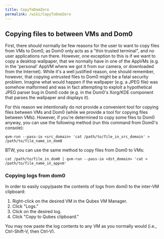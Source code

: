 ```yaml
---
title: CopyToDomZero
permalink: /wiki/CopyToDomZero
---
```


Copying files to between VMs and Dom0
-------------------------------------

First, there should normally be few reasons for the user to want to copy files from VMs to Dom0, as Dom0 only acts as a "thin trusted terminal", and no user applications run there. However, one exception to this is if we want to copy a desktop wallpaper, that we normally have in one of the AppVMs (e.g. in the 'personal' AppVM where we got it from our camera, or downloaded from the Internet). While it's a well justified reason, one should remember, however, that copying untrusted files to Dom0 might be a fatal security problem. Imagine what would happen if the wallpaper (e.g. a JPEG file) was somehow malformed and was in fact attempting to exploit a hypothetical JPEG parser bug in Dom0 code (e.g. in the Dom0's Xorg/KDE component that parses the wallpaper and displays it).

For this reason we intentionally do not provide a convenient tool for copying files between VMs and Dom0 (while we provide a tool for copying files between VMs). However, if you're determined to copy some files to Dom0 anyway, you can use the following method (run this command from Dom0's console):

``` {.wiki}
qvm-run --pass-io <src_domain> 'cat /path/to/file_in_src_domain' > /path/to/file_name_in_dom0
```

BTW, you can use the same method to copy files from Dom0 to VMs:

``` {.wiki}
cat /path/to/file_in_dom0 | qvm-run --pass-io <dst_domain> 'cat > /path/to/file_name_in_appvm'
```

### Copying logs from dom0

In order to easily copy/paste the contents of logs from dom0 to the inter-VM clipboard:

1.  Right-click on the desired VM in the Qubes VM Manager.
2.  Click "Logs."
3.  Click on the desired log.
4.  Click "Copy to Qubes clipboard."

You may now paste the log contents to any VM as you normally would (i.e., Ctrl-Shift-V, then Ctrl-V).
